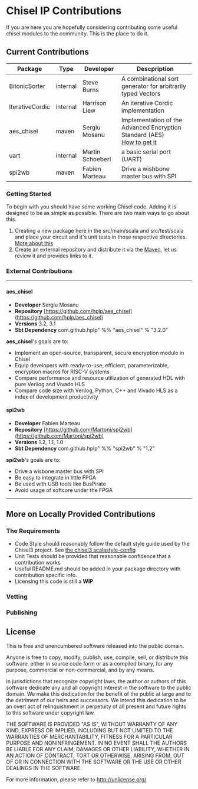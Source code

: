 Chisel IP Contributions
=======================

If you are here you are hopefully considering contributing some useful chisel modules to
the community. This is the place to do it.

## Current Contributions

| Package | Type | Developer | Descpription |
| --- | --- | --- | --- |
| BitonicSorter   | internal |  Steve Burns  | A combinational sort generator for arbitrarily typed Vectors |
| IterativeCordic   | internal |  Harrison Liew  | An iterative Cordic implementation |
| aes_chisel   | maven | Sergiu Mosanu | Implementation of the Advanced Encryption Standard (AES)<br> [How to get it](#aes_chisel)  |
| uart | internal | Martin Schoeberl | a basic serial port (UART) |
| spi2wb | maven | Fabien Marteau | Drive a wishbone master bus with SPI |

### Getting Started

To begin with you should have some working Chisel code. 
Adding it is designed to be as simple as possible.
There are two main ways to go about this.
1. Creating a new package here in the src/main/scala and src/test/scala and place your circuit and it's unit tests in those respective directories. [More about this](more-on-locally-provided-contributions)
1. Create an external repository and distribute it via the [Maven](https://maven.apache.org/), let us review it and provides links to it.

### External Contributions

---

#### aes_chisel
- **Developer** Sergiu Mosanu
- **Repository** [https://github.com/hplp/aes_chisel](https://github.com/hplp/aes_chisel)
- **Versions** 3.2, 3.1
- **Sbt Dependency** com.github.hplp" %% "aes_chisel" % "3.2.0"

**aes_chisel**'s goals are to:
* Implement an open-source, transparent, secure encryption module in Chisel
* Equip developers with ready-to-use, efficient, parameterizable, encryption macros for RISC-V systems
* Compare performance and resource utilization of generated HDL with pure Verilog and Vivado HLS
* Compare code size with Verilog, Python, C++ and Vivado HLS as a index of development productivity

#### spi2wb
- **Developer** Fabien Marteau
- **Repository** [https://github.com/Martoni/spi2wb](https://github.com/Martoni/spi2wb)
- **Versions** 1.2, 1.1, 1.0
- **Sbt Dependency** com.github.hplp" %% "spi2wb" % "1.2"

**spi2wb**'s goals are to:
* Drive a wisbone master bus with SPI
* Be easy to integrate in little FPGA
* Be used with USB tools like BusPirate
* Avoid usage of softcore under the FPGA


---

## More on Locally Provided Contributions
### The Requirements

- Code Style should reasonably follow the default style guide used by the Chisel3 project. See [the chisel3 scalastyle-config](https://github.com/freechipsproject/chisel3/blob/master/scalastyle-config.xml)
- Unit Tests should be provided that reasonable confidence that a contribution works
- Useful README.md should be added in your package directory with contribution specific info.
- Licensing this code is still a  **WIP**

### Vetting

### Publishing

## License
This is free and unencumbered software released into the public domain.

Anyone is free to copy, modify, publish, use, compile, sell, or
distribute this software, either in source code form or as a compiled
binary, for any purpose, commercial or non-commercial, and by any
means.

In jurisdictions that recognize copyright laws, the author or authors
of this software dedicate any and all copyright interest in the
software to the public domain. We make this dedication for the benefit
of the public at large and to the detriment of our heirs and
successors. We intend this dedication to be an overt act of
relinquishment in perpetuity of all present and future rights to this
software under copyright law.

THE SOFTWARE IS PROVIDED "AS IS", WITHOUT WARRANTY OF ANY KIND,
EXPRESS OR IMPLIED, INCLUDING BUT NOT LIMITED TO THE WARRANTIES OF
MERCHANTABILITY, FITNESS FOR A PARTICULAR PURPOSE AND NONINFRINGEMENT.
IN NO EVENT SHALL THE AUTHORS BE LIABLE FOR ANY CLAIM, DAMAGES OR
OTHER LIABILITY, WHETHER IN AN ACTION OF CONTRACT, TORT OR OTHERWISE,
ARISING FROM, OUT OF OR IN CONNECTION WITH THE SOFTWARE OR THE USE OR
OTHER DEALINGS IN THE SOFTWARE.

For more information, please refer to <http://unlicense.org/>
